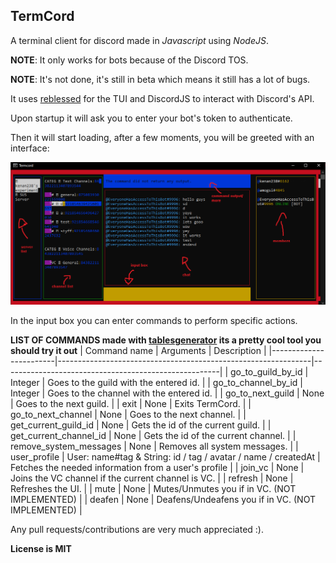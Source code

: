 ## TermCord
A terminal client for discord made in _Javascript_ using _NodeJS_.

**NOTE**: It only works for bots because of the Discord TOS.

**NOTE**: It's not done, it's still in beta which means it still has a lot of bugs.

It uses [reblessed](https://github.com/kenan238/reblessed) for the TUI and DiscordJS to interact with Discord's API.

Upon startup it will ask you to enter your bot's token to authenticate.

Then it will start loading, after a few moments, you will be greeted with an interface:

![1](images/interface1.png)

In the input box you can enter commands to perform specific actions.

**LIST OF COMMANDS made with [tablesgenerator](https://www.tablesgenerator.com/markdown_tables) its a pretty cool tool you should try it out**
| Command name           | Arguments                                                     | Description                                          |
|------------------------|---------------------------------------------------------------|------------------------------------------------------|
| go_to_guild_by_id      | Integer                                                       | Goes to the guild with the entered id.               |
| go_to_channel_by_id    | Integer                                                       | Goes to the channel with the entered id.             |
| go_to_next_guild       | None                                                          | Goes to the next guild.                              |
| exit                   | None                                                          | Exits TermCord.                                      |
| go_to_next_channel     | None                                                          | Goes to the next channel.                            |
| get_current_guild_id   | None                                                          | Gets the id of the current guild.                    |
| get_current_channel_id | None                                                          | Gets the id of the current channel.                  |
| remove_system_messages | None                                                          | Removes all system messages.                         |
| user_profile           | User: name#tag & String: id / tag / avatar / name / createdAt | Fetches the needed information from a user's profile |
| join_vc                | None                                                          | Joins the VC channel if the current channel is VC.   |
| refresh                | None                                                          | Refreshes the UI.                                    |
| mute                   | None                                                          | Mutes/Unmutes you if in VC. (NOT IMPLEMENTED)        |
| deafen                 | None                                                          | Deafens/Undeafens you if in VC. (NOT IMPLEMENTED)    |

Any pull requests/contributions are very much appreciated :).

**License is MIT**